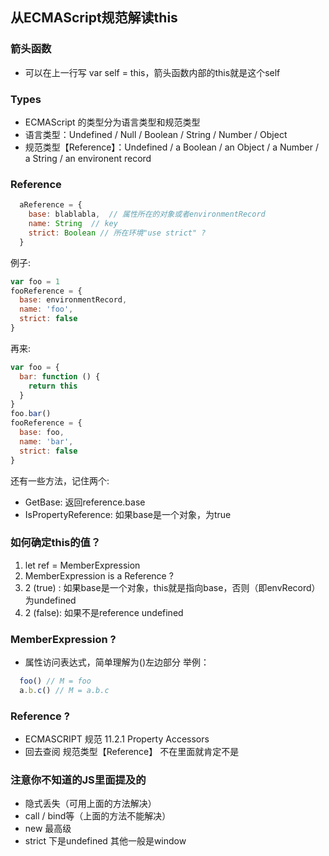## 从ECMAScript规范解读this

### 箭头函数
- 可以在上一行写 var self = this，箭头函数内部的this就是这个self

### Types
- ECMAScript 的类型分为语言类型和规范类型
- 语言类型：Undefined / Null / Boolean / String / Number / Object
- 规范类型【Reference】：Undefined / a Boolean /  an Object / a Number / a String / an environent record

### Reference
``` javascript
  aReference = {
    base: blablabla,  // 属性所在的对象或者environmentRecord
    name: String  // key
    strict: Boolean // 所在环境"use strict" ?
  }
```  
例子:  
```javascript
var foo = 1
fooReference = {
  base: environmentRecord,
  name: 'foo',
  strict: false
}
```
再来:  
```javascript
var foo = {
  bar: function () {
    return this
  }
}
foo.bar()
fooReference = {
  base: foo,
  name: 'bar',
  strict: false
}
```
还有一些方法，记住两个:  
- GetBase: 返回reference.base
- IsPropertyReference: 如果base是一个对象，为true

### 如何确定this的值？
1. let ref = MemberExpression  
2. MemberExpression is a Reference ?  
3. 2 (true) : 如果base是一个对象，this就是指向base，否则（即envRecord）为undefined  
4. 2 (false): 如果不是reference undefined

### MemberExpression ? 
- 属性访问表达式，简单理解为()左边部分
举例：  
```javascript
  foo() // M = foo
  a.b.c() // M = a.b.c
```

### Reference ?
- ECMASCRIPT 规范 11.2.1 Property Accessors  
- 回去查阅 规范类型【Reference】  不在里面就肯定不是

### 注意你不知道的JS里面提及的
  - 隐式丢失（可用上面的方法解决）
  - call / bind等（上面的方法不能解决）
  - new 最高级
  - strict 下是undefined 其他一般是window
